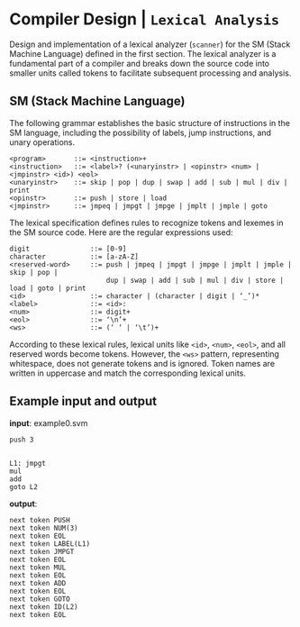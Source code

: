 # **Compiler Design | `Lexical Analysis`**

Design and implementation of a lexical analyzer (`scanner`) for the SM (Stack Machine Language) defined in the first section. The lexical analyzer is a fundamental part of a compiler and breaks down the source code into smaller units called tokens to facilitate subsequent processing and analysis.

## **SM (Stack Machine Language)**

The following grammar establishes the basic structure of instructions in the SM language, including the possibility of labels, jump instructions, and unary operations.

```plaintext
<program>       ::= <instruction>+
<instruction>   ::= <label>? (<unaryinstr> | <opinstr> <num> | <jmpinstr> <id>) <eol>
<unaryinstr>    ::= skip | pop | dup | swap | add | sub | mul | div | print
<opinstr>       ::= push | store | load
<jmpinstr>      ::= jmpeq | jmpgt | jmpge | jmplt | jmple | goto
```

The lexical specification defines rules to recognize tokens and lexemes in the SM source code. Here are the regular expressions used:

```plaintext
digit               ::= [0-9]
character           ::= [a-zA-Z]
<reserved-word>     ::= push | jmpeq | jmpgt | jmpge | jmplt | jmple | skip | pop | 
                        dup | swap | add | sub | mul | div | store | load | goto | print
<id>                ::= character | (character | digit | ‘_’)*
<label>             ::= <id>:
<num>               ::= digit+
<eol>               ::= ‘\n’+
<ws>                ::= (‘ ‘ | ‘\t’)+
```

According to these lexical rules, lexical units like `<id>`, `<num>`, `<eol>`, and all reserved words become tokens. However, the `<ws>` pattern, representing whitespace, does not generate tokens and is ignored. Token names are written in uppercase and match the corresponding lexical units.

## **Example input and output**

**input**: example0.svm

```plaintext
push 3


L1: jmpgt
mul
add
goto L2

```

**output**:

```plaintext
next token PUSH
next token NUM(3)
next token EOL
next token LABEL(L1)
next token JMPGT
next token EOL
next token MUL
next token EOL
next token ADD
next token EOL
next token GOTO
next token ID(L2)
next token EOL
```

